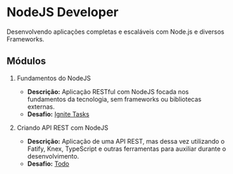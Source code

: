# NodeJS Developer

Desenvolvendo aplicações completas e escaláveis com Node.js e diversos Frameworks.

## Módulos

1. Fundamentos do NodeJS

   - **Descrição:** Aplicação RESTful com NodeJS focada nos fundamentos da tecnologia, sem frameworks ou bibliotecas externas.
   - **Desafio:** [Ignite Tasks](https://github.com/oalvesxp/nodejs_igniteTasks_challenge)

2. Criando API REST com NodeJS

   - **Descrição:** Aplicação de uma API REST, mas dessa vez utilizando o Fatify, Knex, TypeScript e outras ferramentas para auxiliar durante o desenvolvimento.
   - **Desafio:** [Todo]()
